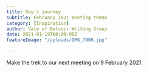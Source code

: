 ```yaml
---
title: Day’s journey
subtitle: February 2021 meeting theme
category: [Inspiration]
author: Vale of Belvoir Writing Group
date: 2021-01-19T00:00:00Z
featureImage: "/uploads/IMG_7906.jpg"

---
```

Make the trek to our next meeting on 9 February 2021. 
